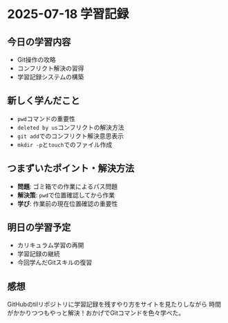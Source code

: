 # 2025-07-18 学習記録

## 今日の学習内容
- Git操作の攻略
- コンフリクト解決の習得
- 学習記録システムの構築

## 新しく学んだこと
- `pwd`コマンドの重要性
- `deleted by us`コンフリクトの解決方法
- `git add`でのコンフリクト解決意思表示
- `mkdir -p`と`touch`でのファイル作成

## つまずいたポイント・解決方法
- **問題**: ゴミ箱での作業によるパス問題
- **解決策**: `pwd`で位置確認してから作業
- **学び**: 作業前の現在位置確認の重要性

## 明日の学習予定
- カリキュラム学習の再開
- 学習記録の継続
- 今回学んだGitスキルの復習

## 感想
GitHubのtilリポジトリに学習記録を残すやり方をサイトを見たりしながら
時間がかかりつつもやっと解決！おかげでGitコマンドを色々学べた。

